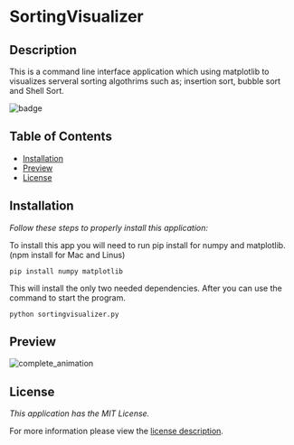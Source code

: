 # SortingVisualizer
 
## Description

This is a command line interface application which using matplotlib to visualizes serveral sorting algothrims such as; insertion sort, bubble sort and Shell Sort.

![badge](https://img.shields.io/badge/license-MITLicense-brightorange)

## Table of Contents
  * [Installation](#installation)
  * [Preview](#preview)
  * [License](#license)
    
    
## Installation
    
  _Follow these steps to properly install this application:_

  To install this app you will need to run pip install for numpy and matplotlib. (npm install for Mac and Linus)
  ```
  pip install numpy matplotlib
  ```
  
  This will install the only two needed dependencies. After you can use the command to start the program.
  ```
  python sortingvisualizer.py
  ```
  
 ## Preview
 
 ![complete_animation](https://user-images.githubusercontent.com/44593496/147013419-5c1bf2e9-8c2d-4125-97d5-43b9c668bf3c.gif)

 ## License
      
  _This application has the MIT License._
      
  For more information please view the [license description](https://choosealicense.com/licenses/mit/).
